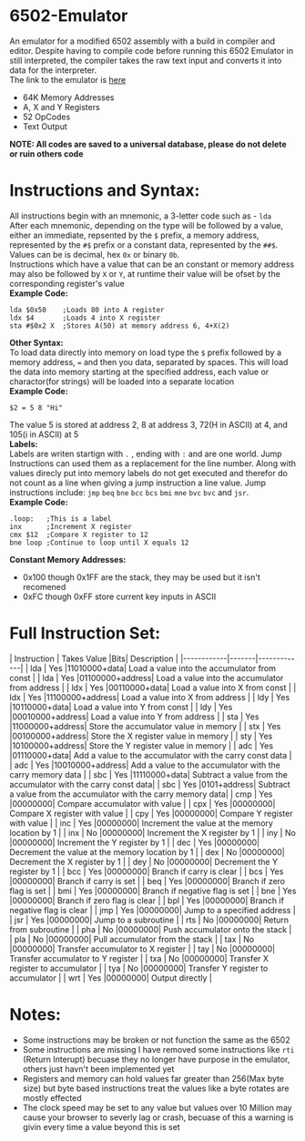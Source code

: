 # 6502-Emulator
An emulator for a modified 6502 assembly with a build in compiler and editor.
Despite having to compile code before running this 6502 Emulator in still interpreted, the compiler takes the raw text input and converts it into data for the interpreter.  
The link to the emulator is [here](https://wafflesj.github.io/6502-Emulator/)

- 64K Memory Addresses
- A, X and Y Registers
- 52 OpCodes
- Text Output
  
**NOTE: All codes are saved to a universal database, please do not delete or ruin others code**  
# Instructions and Syntax:
All instructions begin with an mnemonic, a 3-letter code such as - `lda`  
After each mnemonic, depending on the type will be followed by a value, either an immediate, repsented by the `$` prefix, a memory address, represented by the `#$` prefix or a constant data, represented by the `##$`. Values can be is decimal, hex `0x` or binary `0b`.  
Instructions which have a value that can be an constant or memory address may also be followed by `X` or `Y`, at runtime their value will be ofset by the corresponding register's value  
**Example Code:**  
```
lda $0x50    ;Loads 80 into A register
ldx $4       ;Loads 4 into X register
sta #$0x2 X  ;Stores A(50) at memory address 6, 4+X(2)
```
**Other Syntax:**  
To load data directly into memory on load type the `$` prefix followed by a memory address, `=` and then you data, separated by spaces. This will load the data into memory starting at the specified address, each value or charactor(for strings) will be loaded into a separate location  
**Example Code:**  
```
$2 = 5 8 "Hi"
```
The value 5 is stored at address 2, 8 at address 3, 72(H in ASCII) at 4, and 105(i in ASCII) at 5  
**Labels:**  
Labels are writen startign with `.` , ending with `:` and are one world. Jump Instructions can used them as a replacement for the line number. Along with values direcly put into memory labels do not get executed and therefor do not count as a line when giving a jump instruction a line value. Jump instructions include: `jmp` `beq` `bne` `bcc` `bcs` `bmi` `mne` `bvc` `bvc` and `jsr`.  
**Example Code:**  
```
.loop:   ;This is a label
inx      ;Increment X register
cmx $12  ;Compare X register to 12
bne loop ;Continue to loop until X equals 12
```
**Constant Memory Addresses:**   
- 0x100 though 0x1FF are the stack, they may be used but it isn't recomened
- 0xFC though 0xFF store current key inputs in ASCII
# Full Instruction Set:
| Instruction | Takes Value |Bits| Description |
|------------|-------|-------------|
| lda        | Yes   |11010000+data| Load a value into the accumulator from const |
| lda        | Yes   |01100000+address| Load a value into the accumulator from address |
| ldx        | Yes   |00110000+data| Load a value into X from const |
| ldx        | Yes   |11100000+address| Load a value into X from address |
| ldy        | Yes   |10110000+data| Load a value into Y from const |
| ldy        | Yes   |00010000+address| Load a value into Y from address |
| sta        | Yes   |11000000+address| Store the accumulator value in memory |
| stx        | Yes   |00100000+address| Store the X register value in memory  |
| sty        | Yes   |10100000+address| Store the Y register value in memory  |
| adc        | Yes   |01110000+data| Add a value to the accumulator with the carry const data |
| adc        | Yes   |10010000+address| Add a value to the accumulator with the carry memory data |
| sbc        | Yes   |11110000+data| Subtract a value from the accumulator with the carry const data|
| sbc        | Yes   |0101+address| Subtract a value from the accumulator with the carry memory data|
| cmp        | Yes   |00000000| Compare accumulator with value  |
| cpx        | Yes   |00000000| Compare X register with value  |
| cpy        | Yes   |00000000| Compare Y register with value  |
| inc        | Yes   |00000000| Increment the value at the memory location by 1  |
| inx        | No    |00000000| Increment the X register by 1  |
| iny        | No    |00000000| Increment the Y register by 1  |
| dec        | Yes   |00000000| Decrement the value at the memory location by 1  |
| dex        | No    |00000000| Decrement the X register by 1  |
| dey        | No    |00000000| Decrement the Y register by 1  |
| bcc        | Yes   |00000000| Branch if carry is clear  |
| bcs        | Yes   |00000000| Branch if carry is set  |
| beq        | Yes   |00000000| Branch if zero flag is set  |
| bmi        | Yes   |00000000| Branch if negative flag is set  |
| bne        | Yes   |00000000| Branch if zero flag is clear  |
| bpl        | Yes   |00000000| Branch if negative flag is clear  |
| jmp        | Yes   |00000000| Jump to a specified address  |
| jsr        | Yes   |00000000| Jump to a subroutine  |
| rts        | No    |00000000| Return from subroutine  |
| pha        | No    |00000000| Push accumulator onto the stack  |
| pla        | No    |00000000| Pull accumulator from the stack  |
| tax        | No    |00000000| Transfer accumulator to X register  |
| tay        | No    |00000000| Transfer accumulator to Y register  |
| txa        | No    |00000000| Transfer X register to accumulator  |
| tya        | No    |00000000| Transfer Y register to accumulator  |
| wrt        | Yes   |00000000| Output directly |
# Notes:
- Some instructions may be broken or not function the same as the 6502
- Some instructions are missing I have removed some instructions like `rti` (Return Interupt) becuase they no longer have purpose in the emulator, others just havn't been implemented yet
- Registers and memory can hold values far greater than 256(Max byte size) but byte based instructions treat the values like a byte rotates are mostly effected
- The clock speed may be set to any value but values over 10 Million may cause your browser to severly lag or crash, becuase of this a warning is givin every time a value beyond this is set

